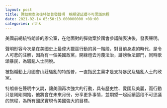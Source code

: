 ```yaml
---
layout: post
title: 彈劾案表決後特朗普發聲明　稱期望延續不可思議旅程
date: 2021-02-14 05:50:13.000000000 +08:00
categories: rthk
---
```


美國前總統特朗普的辦公室，在他面對的彈劾案於國會參議院表決後，發表聲明。

聲明形容今次是在美國史上最偉大獵巫行動的另一階段，對目前身處的時代，是令人可悲的注解，因為有一個美國政黨，開綠燈去污蔑法治，誹謗執法部門，同時歌頌暴民，為騷亂人士開脫。

被指煽動上月國會山莊騷亂的特朗普，一直指民主黨才是支持暴民及騷亂人士的政黨。

特朗普在聲明中又說，讓美國再次強大的行動，具有歷史性、愛國及美麗，而行動只是剛剛開始，他將會在未來月份，分享更多事情，並期望一起延續這段不可思議的旅程，為所有國民實現令美國強大的目標。
